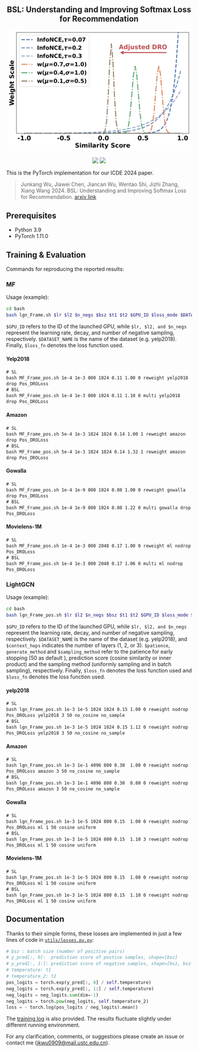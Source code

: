 <h2 align="center">
BSL: Understanding and Improving Softmax Loss
for Recommendation
</h2>
<p align='center'>
<img src='https://github.com/junkangwu/ADNCE/blob/master/adnce.jpg?raw=true' width='500'/>
</p>
<div align="center">

[![](https://img.shields.io/badge/paper-pink?style=plastic&logo=GitBook)](https://arxiv.org/pdf/2312.12882.pdf)
[![](https://img.shields.io/badge/-github-green?style=plastic&logo=github)](https://github.com/junkangwu/BSL) 

</div>

This is the PyTorch implementation for our ICDE 2024 paper. 
> Junkang Wu, Jiawei Chen, Jiancan Wu, Wentao Shi, Jizhi Zhang, Xiang Wang 2024. BSL: Understanding and Improving Softmax Loss for Recommendation. [arxiv link](https://arxiv.org/pdf/2312.12882.pdf)

## Prerequisites
- Python 3.9
- PyTorch 1.11.0

## Training & Evaluation

Commands for reproducing the reported results:

### MF
Usage (example):
```bash
cd bash
bash lgn_Frame.sh $lr $l2 $n_negs $bsz $t1 $t2 $GPU_ID $loss_mode $DATASET_NAME $drop $loss_fn
```

```$GPU_ID``` refers to the ID of the launched GPU, while ```$lr, $l2, and $n_negs``` represent the learning rate, decay, and number of negative sampling, respectively. ```$DATASET_NAME``` is the name of the dataset (e.g. yelp2018). Finally, ```$loss_fn``` denotes the loss function used.

#### Yelp2018
```
# SL
bash MF_Frame_pos.sh 1e-4 1e-3 800 1024 0.11 1.00 0 reweight yelp2018 drop Pos_DROLoss
# BSL
bash MF_Frame_pos.sh 1e-4 1e-3 800 1024 0.11 1.10 0 multi yelp2018 drop Pos_DROLoss
```
#### Amazon
```
# SL
bash MF_Frame_pos.sh 5e-4 1e-3 1024 1024 0.14 1.00 1 reweight amazon drop Pos_DROLoss
# BSL
bash MF_Frame_pos.sh 5e-4 1e-3 1024 1024 0.14 1.32 1 reweight amazon drop Pos_DROLoss
```
#### Gowalla
```
# SL
bash MF_Frame_pos.sh 1e-4 1e-9 800 1024 0.08 1.00 0 reweight gowalla drop Pos_DROLoss
# BSL
bash MF_Frame_pos.sh 1e-4 1e-9 800 1024 0.08 1.22 0 multi gowalla drop Pos_DROLoss
```
#### Movielens-1M
```
# SL
bash MF_Frame_pos.sh 1e-4 1e-3 800 2048 0.17 1.00 0 reweight ml nodrop Pos_DROLoss
# BSL
bash MF_Frame_pos.sh 1e-4 1e-3 800 2048 0.17 1.06 0 multi ml nodrop Pos_DROLoss
```

### LightGCN
Usage (example):
```bash
cd bash
bash lgn_Frame_pos.sh $lr $l2 $n_negs $bsz $t1 $t2 $GPU_ID $loss_mode $drop $loss_fn $DATASET_NAME $context_hops $patience $generate_method $sampling_method
```

```$GPU_ID``` refers to the ID of the launched GPU, while ```$lr, $l2, and $n_negs``` represent the learning rate, decay, and number of negative sampling, respectively. ```$DATASET_NAME``` is the name of the dataset (e.g. yelp2018), and ```$context_hops``` indicates the number of layers (1, 2, or 3). ```$patience```, ```generate_method``` and ```$sampling_method``` refer to the patience for early stopping (50 as default ), prediction score (cosine similarity or inner product) and the sampling method (uniformly sampling and in batch sampling), respectively. Finally, ```$loss_fn``` denotes the loss function used and ```$loss_fn``` denotes the loss function used.

#### yelp2018
```
# SL
bash lgn_Frame_pos.sh 1e-3 1e-5 1024 1024 0.15 1.00 0 reweight nodrop Pos_DROLoss yelp2018 3 50 no_cosine no_sample
# BSL
bash lgn_Frame_pos.sh 1e-3 1e-5 1024 1024 0.15 1.12 0 reweight nodrop Pos_DROLoss yelp2018 3 50 no_cosine no_sample
```
#### Amazon
```
# SL
bash lgn_Frame_pos.sh 1e-3 1e-1 4096 800 0.30  1.00 0 reweight nodrop Pos_DROLoss amazon 3 50 no_cosine no_sample
# BSL
bash lgn_Frame_pos.sh 1e-3 1e-1 4096 800 0.30  0.80 0 reweight nodrop Pos_DROLoss amazon 3 50 no_cosine no_sample
```

#### Gowalla
```
# SL
bash lgn_Frame_pos.sh 1e-3 1e-5 1024 800 0.15  1.00 0 reweight nodrop Pos_DROLoss ml 1 50 cosine uniform
# BSL
bash lgn_Frame_pos.sh 1e-3 1e-5 1024 800 0.15  1.10 3 reweight nodrop Pos_DROLoss ml 1 50 cosine uniform
```
#### Movielens-1M
```
# SL
bash lgn_Frame_pos.sh 1e-3 1e-5 1024 800 0.15  1.00 0 reweight nodrop Pos_DROLoss ml 1 50 cosine uniform
# BSL
bash lgn_Frame_pos.sh 1e-3 1e-5 1024 800 0.15  1.10 0 reweight nodrop Pos_DROLoss ml 1 50 cosine uniform
```


## Documentation
Thanks to their simple forms, these losses are implemented in just a few lines of code in [`utils/losses.py.py`](utils/losses.py#L429-L432):
```py
# bsz : batch size (number of positive pairs)
# y_pred[:, 0]:  prediction score of postive samples, shape=[bsz]
# y_pred[:, 1:]: prediction score of negative samples, shape=[bsz, bsz-1]
# temperature: t1
# temperature_2: t2
pos_logits = torch.exp(y_pred[:, 0] / self.temperature)
neg_logits = torch.exp(y_pred[:, 1:] / self.temperature)
neg_logits = neg_logits.sum(dim=-1)
neg_logits = torch.pow(neg_logits, self.temperature_2)
loss = - torch.log(pos_logits / neg_logits).mean()
```

The [training log](./logs) is also provided. The results fluctuate slightly under different running environment.

For any clarification, comments, or suggestions please create an issue or contact me (jkwu0909@mail.ustc.edu.cn).